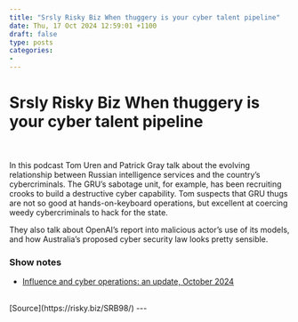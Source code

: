```yaml
---
title: "Srsly Risky Biz When thuggery is your cyber talent pipeline"
date: Thu, 17 Oct 2024 12:59:01 +1100
draft: false
type: posts
categories: 
- 
---
```

# Srsly Risky Biz When thuggery is your cyber talent pipeline

<br/>

<br/>
In this podcast Tom Uren and Patrick Gray talk about the evolving relationship between Russian intelligence services and the country’s cybercriminals. The GRU’s sabotage unit, for example, has been recruiting crooks to build a destructive cyber capability. Tom suspects that GRU thugs are not so good at hands-on-keyboard operations, but excellent at coercing weedy cybercriminals to hack for the state.

They also talk about OpenAI’s report into malicious actor’s use of its models, and how Australia’s proposed cyber security law looks pretty sensible.

### Show notes

-   [Influence and cyber operations: an update, October 2024](https://cdn.openai.com/threat-intelligence-reports/influence-and-cyber-operations-an-update_October-2024.pdf)

<br/>
[Source](https://risky.biz/SRB98/)
---
